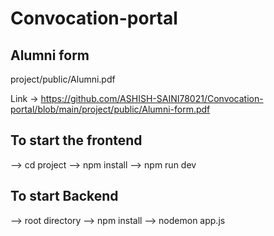 # Convocation-portal

## Alumni form
project/public/Alumni.pdf

Link -> https://github.com/ASHISH-SAINI78021/Convocation-portal/blob/main/project/public/Alumni-form.pdf

## To start the frontend
--> cd project
--> npm install
--> npm run dev

## To start Backend
--> root directory
--> npm install
--> nodemon app.js

